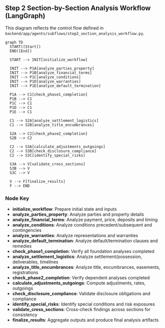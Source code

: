 ## Step 2 Section-by-Section Analysis Workflow (LangGraph)

This diagram reflects the control flow defined in `backend/app/agents/subflows/step2_section_analysis_workflow.py`.

```mermaid
graph TD
  START([Start])
  END([End])

  START --> INIT[initialize_workflow]

  INIT --> P1A[analyze_parties_property]
  INIT --> P1B[analyze_financial_terms]
  INIT --> P1C[analyze_conditions]
  INIT --> P1D[analyze_warranties]
  INIT --> P1E[analyze_default_termination]

  P1A --> C1[check_phase1_completion]
  P1B --> C1
  P1C --> C1
  P1D --> C1
  P1E --> C1

  C1 --> S2A[analyze_settlement_logistics]
  C1 --> S2B[analyze_title_encumbrances]

  S2A --> C2[check_phase2_completion]
  S2B --> C2

  C2 --> S3A[calculate_adjustments_outgoings]
  C2 --> S3B[check_disclosure_compliance]
  C2 --> S3C[identify_special_risks]

  S3A --> V[validate_cross_sections]
  S3B --> V
  S3C --> V

  V --> F[finalize_results]
  F --> END
```

### Node Key
- **initialize_workflow**: Prepare initial state and inputs
- **analyze_parties_property**: Analyze parties and property details
- **analyze_financial_terms**: Analyze payment, price, deposits and timing
- **analyze_conditions**: Analyze conditions precedent/subsequent and contingencies
- **analyze_warranties**: Analyze representations and warranties
- **analyze_default_termination**: Analyze default/termination clauses and remedies
- **check_phase1_completion**: Verify all foundation analyses completed
- **analyze_settlement_logistics**: Analyze settlement/possession, deliverables, timelines
- **analyze_title_encumbrances**: Analyze title, encumbrances, easements, registrations
- **check_phase2_completion**: Verify dependent analyses completed
- **calculate_adjustments_outgoings**: Compute adjustments, rates, outgoings
- **check_disclosure_compliance**: Validate disclosure obligations and compliance
- **identify_special_risks**: Identify special conditions and risk exposures
- **validate_cross_sections**: Cross-check findings across sections for consistency
- **finalize_results**: Aggregate outputs and produce final analysis artifacts


